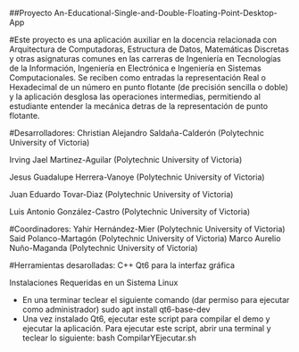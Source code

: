 ##Proyecto An-Educational-Single-and-Double-Floating-Point-Desktop-App 

#Este proyecto es una aplicación auxiliar en la docencia relacionada con Arquitectura de Computadoras, Estructura de Datos, 
Matemáticas Discretas y otras asignaturas comunes en las carreras de Ingeniería en Tecnologías de la Información, 
Ingeniería en Electrónica e Ingeniería en Sistemas Computacionales.
Se reciben como entradas la representación Real o Hexadecimal de un número en punto flotante (de precisión sencilla o doble) y la aplicación 
desglosa las operaciones intermedias, permitiendo al estudiante entender la mecánica detras de la representación de punto flotante. 

#Desarrolladores:
Christian Alejandro Saldaña-Calderón (Polytechnic University of Victoria)

Irving Jael Martinez-Aguilar (Polytechnic University of Victoria)

Jesus Guadalupe Herrera-Vanoye (Polytechnic University of Victoria)

Juan Eduardo Tovar-Diaz (Polytechnic University of Victoria)

Luis Antonio González-Castro (Polytechnic University of Victoria)


#Coordinadores:
Yahir Hernández-Mier (Polytechnic University of Victoria)
Said Polanco-Martagón (Polytechnic University of Victoria)
Marco Aurelio Nuño-Maganda (Polytechnic University of Victoria)

#Herramientas desarolladas:
C++
Qt6 para la interfaz gráfica

Instalaciones Requeridas en un Sistema Linux
* En una terminar teclear el siguiente comando (dar permiso para ejecutar como administrador) 
sudo apt install qt6-base-dev
* Una vez instalado Qt6, ejecutar este script para compilar el demo y ejecutar la aplicación. Para ejecutar este script, abrir una terminal y teclear lo siguiente:
bash CompilarYEjecutar.sh
